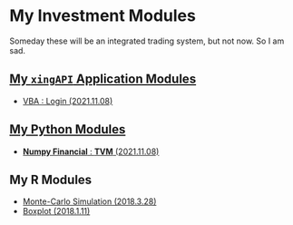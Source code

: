 # My Investment Modules
Someday these will be an integrated trading system, but not now. So I am sad.

## [My `xingAPI` Application Modules](/XingAPI#xingapi-application-modules)
- [VBA : Login (2021.11.08)](/XingAPI#vba--login-20211108)

## [My Python Modules](/Python#python)
- [**Numpy Financial** : **TVM** (2021.11.08)](/Python#numpy-financial--tvm-20211108)

## My R Modules
- [Monte-Carlo Simulation (2018.3.28)](/Monte%20Carlo%20Simulation#r_monte_carlo_simulation_20180328r)
- [Boxplot (2018.1.11)](/Boxplot#boxplot-2018111)